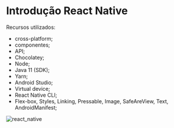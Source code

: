 # Introdução React Native

Recursos utilizados: 
- cross-platform;
- componentes;
- API;
- Chocolatey;
- Node;
- Java 11 (SDK);
- Yarn;
- Android Studio;
- Virtual device;
- React Native CLI;
- Flex-box, Styles, Linking, Pressable, Image, SafeAreView, Text, AndroidManifest;

![react_native](https://user-images.githubusercontent.com/106188178/176190467-23ac428d-9d5b-4832-bf43-9fe04845a375.png)
